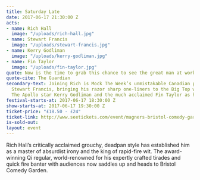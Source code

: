 ```yaml
---
title: Saturday Late
date: 2017-06-17 21:30:00 Z
acts:
- name: Rich Hall
  image: "/uploads/rich-hall.jpg"
- name: Stewart Francis
  image: "/uploads/stewart-francis.jpg"
- name: Kerry Godliman
  image: "/uploads/kerry-godliman.jpg"
- name: Fin Taylor
  image: "/uploads/fin-taylor.jpg"
quote: Now is the time to grab this chance to see the great man at work
quote-cite: The Guardian
secondary-text: Joining Rich is Mock The Week’s unmistakable Canadian pun-maestro
  Stewart Francis, bringing his razor sharp one-liners to the Big Top with Live At
  The Apollo star Kerry Godliman and the much acclaimed Fin Taylor as host.
festival-starts-at: 2017-06-17 18:30:00 Z
show-starts-at: 2017-06-17 19:30:00 Z
ticket-price: "£18.50 - £24"
ticket-link: http://www.seetickets.com/event/magners-bristol-comedy-garden-reginald-d-hunter/big-top-bristol-comedy-garden/973926/
is-sold-out: 
layout: event
---
```


Rich Hall’s critically acclaimed grouchy, deadpan style has established him as a master of absurdist irony and the king of rapid-fire wit. The award-winning Qi regular, world-renowned for his expertly crafted tirades and quick fire banter with audiences now saddles up and heads to Bristol Comedy Garden.